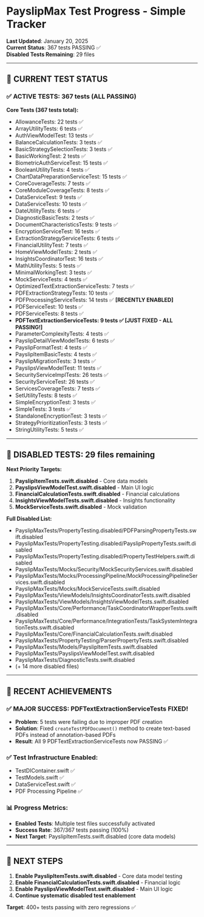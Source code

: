 # PayslipMax Test Progress - Simple Tracker

**Last Updated**: January 20, 2025  
**Current Status**: 367 tests PASSING ✅  
**Disabled Tests Remaining**: 29 files  

---

## 🎯 **CURRENT TEST STATUS**

### **✅ ACTIVE TESTS: 367 tests (ALL PASSING)**

**Core Tests (367 tests total):**
- AllowanceTests: 22 tests ✅
- ArrayUtilityTests: 6 tests ✅
- AuthViewModelTest: 13 tests ✅
- BalanceCalculationTests: 3 tests ✅
- BasicStrategySelectionTests: 3 tests ✅
- BasicWorkingTest: 2 tests ✅
- BiometricAuthServiceTest: 15 tests ✅
- BooleanUtilityTests: 4 tests ✅
- ChartDataPreparationServiceTest: 15 tests ✅
- CoreCoverageTests: 7 tests ✅
- CoreModuleCoverageTests: 8 tests ✅
- DataServiceTest: 9 tests ✅
- DataServiceTests: 10 tests ✅
- DateUtilityTests: 6 tests ✅
- DiagnosticBasicTests: 2 tests ✅
- DocumentCharacteristicsTests: 9 tests ✅
- EncryptionServiceTest: 16 tests ✅
- ExtractionStrategyServiceTests: 6 tests ✅
- FinancialUtilityTest: 7 tests ✅
- HomeViewModelTests: 2 tests ✅
- InsightsCoordinatorTest: 16 tests ✅
- MathUtilityTests: 5 tests ✅
- MinimalWorkingTest: 3 tests ✅
- MockServiceTests: 4 tests ✅
- OptimizedTextExtractionServiceTests: 7 tests ✅
- PDFExtractionStrategyTests: 10 tests ✅
- PDFProcessingServiceTests: 14 tests ✅ **[RECENTLY ENABLED]**
- PDFServiceTest: 10 tests ✅
- PDFServiceTests: 8 tests ✅
- **PDFTextExtractionServiceTests: 9 tests ✅ [JUST FIXED - ALL PASSING!]**
- ParameterComplexityTests: 4 tests ✅
- PayslipDetailViewModelTests: 6 tests ✅
- PayslipFormatTest: 4 tests ✅
- PayslipItemBasicTests: 4 tests ✅
- PayslipMigrationTests: 3 tests ✅
- PayslipsViewModelTest: 11 tests ✅
- SecurityServiceImplTests: 26 tests ✅
- SecurityServiceTest: 26 tests ✅
- ServicesCoverageTests: 7 tests ✅
- SetUtilityTests: 8 tests ✅
- SimpleEncryptionTest: 3 tests ✅
- SimpleTests: 3 tests ✅
- StandaloneEncryptionTest: 3 tests ✅
- StrategyPrioritizationTests: 3 tests ✅
- StringUtilityTests: 5 tests ✅

---

## 🚨 **DISABLED TESTS: 29 files remaining**

**Next Priority Targets:**
1. **PayslipItemTests.swift.disabled** - Core data models
2. **PayslipsViewModelTest.swift.disabled** - Main UI logic  
3. **FinancialCalculationTests.swift.disabled** - Financial calculations
4. **InsightsViewModelTests.swift.disabled** - Insights functionality
5. **MockServiceTests.swift.disabled** - Mock validation

**Full Disabled List:**
- PayslipMaxTests/PropertyTesting.disabled/PDFParsingPropertyTests.swift.disabled
- PayslipMaxTests/PropertyTesting.disabled/PayslipPropertyTests.swift.disabled
- PayslipMaxTests/PropertyTesting.disabled/PropertyTestHelpers.swift.disabled
- PayslipMaxTests/Mocks/Security/MockSecurityServices.swift.disabled
- PayslipMaxTests/Mocks/ProcessingPipeline/MockProcessingPipelineServices.swift.disabled
- PayslipMaxTests/Mocks/MockServiceTests.swift.disabled
- PayslipMaxTests/ViewModels/InsightsCoordinatorTests.swift.disabled
- PayslipMaxTests/ViewModels/InsightsViewModelTests.swift.disabled
- PayslipMaxTests/Core/Performance/TaskCoordinatorWrapperTests.swift.disabled
- PayslipMaxTests/Core/Performance/IntegrationTests/TaskSystemIntegrationTests.swift.disabled
- PayslipMaxTests/Core/FinancialCalculationTests.swift.disabled
- PayslipMaxTests/PropertyTesting/ParserPropertyTests.swift.disabled
- PayslipMaxTests/Models/PayslipItemTests.swift.disabled
- PayslipMaxTests/PayslipsViewModelTest.swift.disabled
- PayslipMaxTests/DiagnosticTests.swift.disabled
- (+ 14 more disabled files)

---

## 🎯 **RECENT ACHIEVEMENTS**

### **✅ MAJOR SUCCESS: PDFTextExtractionServiceTests FIXED!**
- **Problem**: 5 tests were failing due to improper PDF creation
- **Solution**: Fixed `createTestPDFDocument()` method to create text-based PDFs instead of annotation-based PDFs
- **Result**: All 9 PDFTextExtractionServiceTests now PASSING ✅

### **✅ Test Infrastructure Enabled:**
- TestDIContainer.swift ✅
- TestModels.swift ✅  
- DataServiceTest.swift ✅
- PDF Processing Pipeline ✅

### **📊 Progress Metrics:**
- **Enabled Tests**: Multiple test files successfully activated
- **Success Rate**: 367/367 tests passing (100%)
- **Next Target**: PayslipItemTests.swift.disabled (core data models)

---

## 🚀 **NEXT STEPS**

1. **Enable PayslipItemTests.swift.disabled** - Core data model testing
2. **Enable FinancialCalculationTests.swift.disabled** - Financial logic
3. **Enable PayslipsViewModelTest.swift.disabled** - Main UI logic  
4. **Continue systematic disabled test enablement**

**Target**: 400+ tests passing with zero regressions ✅